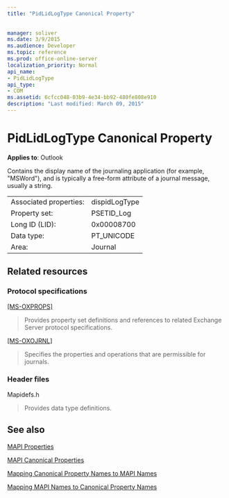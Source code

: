 ```yaml
---
title: "PidLidLogType Canonical Property"
 
 
manager: soliver
ms.date: 3/9/2015
ms.audience: Developer
ms.topic: reference
ms.prod: office-online-server
localization_priority: Normal
api_name:
- PidLidLogType
api_type:
- COM
ms.assetid: 6cfcc048-03b9-4e34-bb92-480fe808e910
description: "Last modified: March 09, 2015"
---
```


# PidLidLogType Canonical Property

  
  
**Applies to**: Outlook 
  
Contains the display name of the journaling application (for example, "MSWord"), and is typically a free-form attribute of a journal message, usually a string.
  
|||
|:-----|:-----|
|Associated properties:  <br/> |dispidLogType  <br/> |
|Property set:  <br/> |PSETID_Log  <br/> |
|Long ID (LID):  <br/> |0x00008700  <br/> |
|Data type:  <br/> |PT_UNICODE  <br/> |
|Area:  <br/> |Journal  <br/> |
   
## Related resources

### Protocol specifications

[[MS-OXPROPS]](http://msdn.microsoft.com/library/f6ab1613-aefe-447d-a49c-18217230b148%28Office.15%29.aspx)
  
> Provides property set definitions and references to related Exchange Server protocol specifications.
    
[[MS-OXOJRNL]](http://msdn.microsoft.com/library/2aa04fd2-0f36-4ce4-9178-c0fc70aa8d43%28Office.15%29.aspx)
  
> Specifies the properties and operations that are permissible for journals.
    
### Header files

Mapidefs.h
  
> Provides data type definitions.
    
## See also



[MAPI Properties](mapi-properties.md)
  
[MAPI Canonical Properties](mapi-canonical-properties.md)
  
[Mapping Canonical Property Names to MAPI Names](mapping-canonical-property-names-to-mapi-names.md)
  
[Mapping MAPI Names to Canonical Property Names](mapping-mapi-names-to-canonical-property-names.md)

